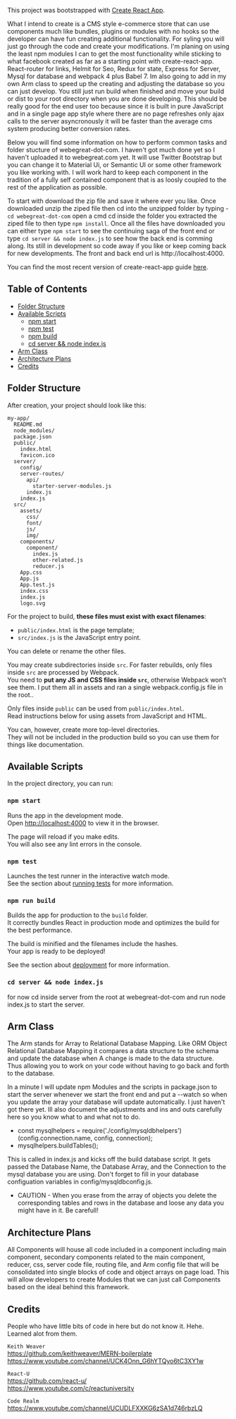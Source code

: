 This project was bootstrapped with [Create React App](https://github.com/facebookincubator/create-react-app).<br>

What I intend to create is a CMS style e-commerce store that can use components much like bundles, plugins or modules with no hooks so the developer can have fun creating additional functionality. For syling you will just go through the code and create your modifications. I'm planing on using the least npm modules I can to get the most functionality while sticking to what facebook created as far as a starting point with create-react-app. React-router for links, Helmit for Seo, Redux for state, Express for Server, Mysql for database and webpack 4 plus Babel 7. Im also going to add in my own Arm class to speed up the creating and adjusting the database so you can just develop. You still just run build when finished and move your build or dist to your root directory when you are done developing. This should be really good for the end user too because since it is built in pure JavaScript and in a single page app style where there are no page refreshes only ajax calls to the server asyncronously it will be faster than the average cms system producing better conversion rates.

Below you will find some information on how to perform common tasks and folder stucture of webegreat-dot-com. I haven't got much done yet so I haven't uploaded it to webegreat.com yet. It will use Twitter Bootstrap but you can change it to Material Ui, or Semantic UI or some other framework you like working with. I will work hard to keep each component in the tradition of a fully self contained component that is as loosly coupled to the rest of the application as possible.<br>

To start with download the zip file and save it where ever you like. Once downloaded unzip the ziped file then cd into the unzipped folder by typing - `cd webegreat-dot-com` open a cmd cd inside the folder you extracted the ziped file to then type `npm install`. Once all the files have downloaded you can either type `npm start` to see the continuing saga of the front end or type `cd server && node index.js` to see how the back end is comming along. Its still in development so code away if you like or keep coming back for new developments. The front and back end url is http://localhost:4000.<br>

You can find the most recent version of create-react-app guide [here](https://github.com/facebookincubator/create-react-app/blob/master/packages/react-scripts/template/README.md).

## Table of Contents

- [Folder Structure](#folder-structure)
- [Available Scripts](#available-scripts)
  - [npm start](#npm-start)
  - [npm test](#npm-test)
  - [npm build](#npm-run-build)
  - [cd server && node index.js](#cd-server-&&-node-index.js)
- [Arm Class](#arm-class)
- [Architecture Plans](#architecture-plans)
- [Credits](#credits)


## Folder Structure

After creation, your project should look like this:

```
my-app/
  README.md
  node_modules/
  package.json
  public/
    index.html
    favicon.ico
  server/
    config/
    server-routes/
      api/
        starter-server-modules.js
      index.js
    index.js
  src/
    assets/
      css/
      font/
      js/
      img/
    components/
      component/
        index.js
        other-related.js
        reducer.js
    App.css
    App.js
    App.test.js
    index.css
    index.js
    logo.svg
```

For the project to build, **these files must exist with exact filenames**:

* `public/index.html` is the page template;
* `src/index.js` is the JavaScript entry point.

You can delete or rename the other files.

You may create subdirectories inside `src`. For faster rebuilds, only files inside `src` are processed by Webpack.<br>
You need to **put any JS and CSS files inside `src`**, otherwise Webpack won’t see them.
I put them all in assets and ran a single webpack.config.js file in the root..

Only files inside `public` can be used from `public/index.html`.<br>
Read instructions below for using assets from JavaScript and HTML.

You can, however, create more top-level directories.<br>
They will not be included in the production build so you can use them for things like documentation.

## Available Scripts

In the project directory, you can run:

### `npm start`

Runs the app in the development mode.<br>
Open [http://localhost:4000](http://localhost:4000) to view it in the browser.

The page will reload if you make edits.<br>
You will also see any lint errors in the console.

### `npm test`

Launches the test runner in the interactive watch mode.<br>
See the section about [running tests](#running-tests) for more information.

### `npm run build`

Builds the app for production to the `build` folder.<br>
It correctly bundles React in production mode and optimizes the build for the best performance.

The build is minified and the filenames include the hashes.<br>
Your app is ready to be deployed!

See the section about [deployment](#deployment) for more information.

### `cd server && node index.js`

for now cd inside server from the root at webegreat-dot-com and run node index.js to start the server.

## Arm Class

The Arm stands for Array to Relational Database Mapping. Like ORM Object Relational Database Mapping it compares a data structure to the schema and update the database when A change is made to the data structure. Thus allowing you to work on your code without having to go back and forth to the database.

In a minute I will update npm Modules and the scripts in package.json to start the server whenever we start the front end and put a --watch so when you update the array your database will update automatically. I just haven't got there yet. Ill also document the adjustments and ins and outs carefully here so you know what to and what not to do.

* const mysqlhelpers = require('./config/mysqldbhelpers')(config.connection.name, config, connection);
* mysqlhelpers.buildTables();

This is called in index.js and kicks off the build database script. It gets passed the Database Name, the Database Array, and the Connection to the mysql database you are using. Don't forget to fill in your database configuation variables in config/mysqldbconfig.js.

* CAUTION - When you erase from the array of objects you delete the corresponding tables and rows in the database and loose any data you might have in it. Be carefull!

## Architecture Plans

All Components will house all code included in a component including main component, secondary components related to the main component, reducer, css, server code file, routing file, and Arm config file that will be consolidated into single blocks of code and object arrays on page load. This will allow developers to create Modules that we can just call Components based on the ideal behind this framework.

## Credits

People who have little bits of code in here but do not know it. Hehe. Learned alot from them.

`Keith Weaver`<br>
https://github.com/keithweaver/MERN-boilerplate<br>
https://www.youtube.com/channel/UCK4Onn_G6hYTQyo6tC3XY1w

`React-U`<br>
https://github.com/react-u/<br>
https://www.youtube.com/c/reactuniversity

`Code Realm`<br>
https://www.youtube.com/channel/UCUDLFXXKG6zSA1d746rbzLQ